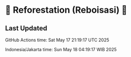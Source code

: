 
# 🌳 Reforestation (Reboisasi) 🌲

## Last Updated

GitHub Actions time: Sat May 17 21:19:17 UTC 2025

Indonesia/Jakarta time: Sun May 18 04:19:17 WIB 2025
